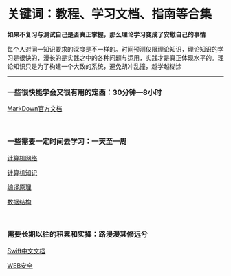 # 关键词：教程、学习文档、指南等合集



**如果不复习与测试自己是否真正掌握，那么理论学习变成了安慰自己的事情**

每个人对同一知识要求的深度是不一样的。时间预测仅限理论知识，理论知识的学习是很快的，漫长的是实践之中的各种问题与运用，实践才是真正体现水平的。理论知识只是为了构建一个大致的系统，避免胡冲乱撞，越学越糊涂

********

### 一些很快能学会又很有用的定西：30分钟—8小时

[MarkDown官方文档](https://markdown.com.cn/basic-syntax/line-breaks.html)

[]()  

[]()  

[]()  

<br>

### 一些需要一定时间去学习：一天至一周
[计算机网络](https://lfool.gitbook.io/computer-network/di-yi-zhang-wang-luo-ji-chu-zhi-shi)  

[计算机知识](https://lfool.gitbook.io/compiling-principle/)  

[编译原理](https://lfool.gitbook.io/compiling-principle/)  

[数据结构](https://lfool.gitbook.io/compiling-principle/)  

<br>

### 需要长期以往的积累和实操：路漫漫其修远兮

[Swift中文文档](https://swiftgg.gitbook.io/swift/swift-jiao-cheng/01_the_basics)  

[WEB安全](https://websec.readthedocs.io/zh/latest/index.html)
